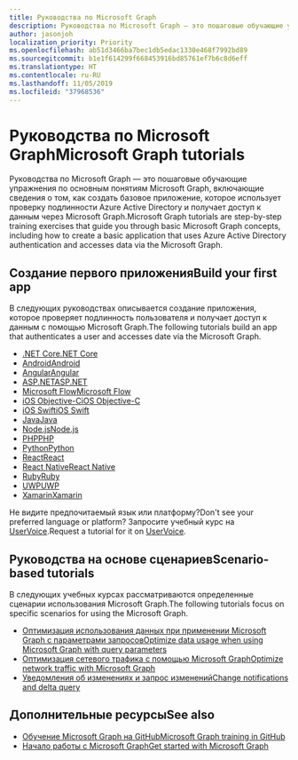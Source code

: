 ```yaml
---
title: Руководства по Microsoft Graph
description: Руководства по Microsoft Graph — это пошаговые обучающие упражнения по основным понятиям Microsoft Graph, включающие сведения о том, как создать базовое приложение, которое использует проверку подлинности Azure Active Directory и получает доступ к данным через Microsoft Graph.
author: jasonjoh
localization_priority: Priority
ms.openlocfilehash: ab51d3466ba7bec1db5edac1330e468f7992bd89
ms.sourcegitcommit: b1e1f614299f668453916bd85761ef7b6c8d6eff
ms.translationtype: HT
ms.contentlocale: ru-RU
ms.lasthandoff: 11/05/2019
ms.locfileid: "37968536"
---
```

# <a name="microsoft-graph-tutorials"></a><span data-ttu-id="e308e-103">Руководства по Microsoft Graph</span><span class="sxs-lookup"><span data-stu-id="e308e-103">Microsoft Graph tutorials</span></span>

<span data-ttu-id="e308e-104">Руководства по Microsoft Graph — это пошаговые обучающие упражнения по основным понятиям Microsoft Graph, включающие сведения о том, как создать базовое приложение, которое использует проверку подлинности Azure Active Directory и получает доступ к данным через Microsoft Graph.</span><span class="sxs-lookup"><span data-stu-id="e308e-104">Microsoft Graph tutorials are step-by-step training exercises that guide you through basic Microsoft Graph concepts, including how to create a basic application that uses Azure Active Directory authentication and accesses data via the Microsoft Graph.</span></span>

## <a name="build-your-first-app"></a><span data-ttu-id="e308e-105">Создание первого приложения</span><span class="sxs-lookup"><span data-stu-id="e308e-105">Build your first app</span></span>

<span data-ttu-id="e308e-106">В следующих руководствах описывается создание приложения, которое проверяет подлинность пользователя и получает доступ к данным с помощью Microsoft Graph.</span><span class="sxs-lookup"><span data-stu-id="e308e-106">The following tutorials build an app that authenticates a user and accesses date via the Microsoft Graph.</span></span>

- [<span data-ttu-id="e308e-107">.NET Core</span><span class="sxs-lookup"><span data-stu-id="e308e-107">.NET Core</span></span>](/graph/tutorials/dotnet-core)
- [<span data-ttu-id="e308e-108">Android</span><span class="sxs-lookup"><span data-stu-id="e308e-108">Android</span></span>](/graph/tutorials/android)
- [<span data-ttu-id="e308e-109">Angular</span><span class="sxs-lookup"><span data-stu-id="e308e-109">Angular</span></span>](/graph/tutorials/angular)
- [<span data-ttu-id="e308e-110">ASP.NET</span><span class="sxs-lookup"><span data-stu-id="e308e-110">ASP.NET</span></span>](/graph/tutorials/aspnet)
- [<span data-ttu-id="e308e-111">Microsoft Flow</span><span class="sxs-lookup"><span data-stu-id="e308e-111">Microsoft Flow</span></span>](/graph/tutorials/flow)
- [<span data-ttu-id="e308e-112">iOS Objective-C</span><span class="sxs-lookup"><span data-stu-id="e308e-112">iOS Objective-C</span></span>](/graph/tutorials/ios-objectivec)
- [<span data-ttu-id="e308e-113">iOS Swift</span><span class="sxs-lookup"><span data-stu-id="e308e-113">iOS Swift</span></span>](/graph/tutorials/ios-swift)
- [<span data-ttu-id="e308e-114">Java</span><span class="sxs-lookup"><span data-stu-id="e308e-114">Java</span></span>](/graph/tutorials/java)
- [<span data-ttu-id="e308e-115">Node.js</span><span class="sxs-lookup"><span data-stu-id="e308e-115">Node.js</span></span>](/graph/tutorials/node)
- [<span data-ttu-id="e308e-116">PHP</span><span class="sxs-lookup"><span data-stu-id="e308e-116">PHP</span></span>](/graph/tutorials/php)
- [<span data-ttu-id="e308e-117">Python</span><span class="sxs-lookup"><span data-stu-id="e308e-117">Python</span></span>](/graph/tutorials/python)
- [<span data-ttu-id="e308e-118">React</span><span class="sxs-lookup"><span data-stu-id="e308e-118">React</span></span>](/graph/tutorials/react)
- [<span data-ttu-id="e308e-119">React Native</span><span class="sxs-lookup"><span data-stu-id="e308e-119">React Native</span></span>](/graph/tutorials/react-native)
- [<span data-ttu-id="e308e-120">Ruby</span><span class="sxs-lookup"><span data-stu-id="e308e-120">Ruby</span></span>](/graph/tutorials/ruby)
- [<span data-ttu-id="e308e-121">UWP</span><span class="sxs-lookup"><span data-stu-id="e308e-121">UWP</span></span>](/graph/tutorials/uwp)
- [<span data-ttu-id="e308e-122">Xamarin</span><span class="sxs-lookup"><span data-stu-id="e308e-122">Xamarin</span></span>](/graph/tutorials/xamarin)

<span data-ttu-id="e308e-123">Не видите предпочитаемый язык или платформу?</span><span class="sxs-lookup"><span data-stu-id="e308e-123">Don't see your preferred language or platform?</span></span> <span data-ttu-id="e308e-124">Запросите учебный курс на [UserVoice](https://microsoftgraph.uservoice.com/forums/920506-microsoft-graph-feature-requests).</span><span class="sxs-lookup"><span data-stu-id="e308e-124">Request a tutorial for it on [UserVoice](https://microsoftgraph.uservoice.com/forums/920506-microsoft-graph-feature-requests).</span></span>

## <a name="scenario-based-tutorials"></a><span data-ttu-id="e308e-125">Руководства на основе сценариев</span><span class="sxs-lookup"><span data-stu-id="e308e-125">Scenario-based tutorials</span></span>

<span data-ttu-id="e308e-126">В следующих учебных курсах рассматриваются определенные сценарии использования Microsoft Graph.</span><span class="sxs-lookup"><span data-stu-id="e308e-126">The following tutorials focus on specific scenarios for using the Microsoft Graph.</span></span>


- [<span data-ttu-id="e308e-127">Оптимизация использования данных при применении Microsoft Graph с параметрами запросов</span><span class="sxs-lookup"><span data-stu-id="e308e-127">Optimize data usage when using Microsoft Graph with query parameters</span></span>](https://docs.microsoft.com/learn/modules/optimize-data-usage/)
- [<span data-ttu-id="e308e-128">Оптимизация сетевого трафика с помощью Microsoft Graph</span><span class="sxs-lookup"><span data-stu-id="e308e-128">Optimize network traffic with Microsoft Graph</span></span>](https://docs.microsoft.com/learn/modules/optimize-data-usage/2-microsoft-graph-query-parameters)
- [<span data-ttu-id="e308e-129">Уведомления об изменениях и запрос изменений</span><span class="sxs-lookup"><span data-stu-id="e308e-129">Change notifications and delta query</span></span>](/graph/tutorials/change-notifications)

## <a name="see-also"></a><span data-ttu-id="e308e-130">Дополнительные ресурсы</span><span class="sxs-lookup"><span data-stu-id="e308e-130">See also</span></span>

- [<span data-ttu-id="e308e-131">Обучение Microsoft Graph на GitHub</span><span class="sxs-lookup"><span data-stu-id="e308e-131">Microsoft Graph training in GitHub</span></span>](https://github.com/microsoftgraph?utf8=%E2%9C%93&q=msgraph-training&type=&language=)
- [<span data-ttu-id="e308e-132">Начало работы с Microsoft Graph</span><span class="sxs-lookup"><span data-stu-id="e308e-132">Get started with Microsoft Graph</span></span>](https://developer.microsoft.com/graph/get-started)
